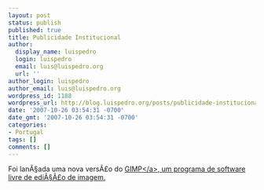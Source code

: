 ```yaml
---
layout: post
status: publish
published: true
title: Publicidade Institucional
author:
  display_name: luispedro
  login: luispedro
  email: luis@luispedro.org
  url: ''
author_login: luispedro
author_email: luis@luispedro.org
wordpress_id: 1188
wordpress_url: http://blog.luispedro.org/posts/publicidade-institucional-2
date: '2007-10-26 03:54:31 -0700'
date_gmt: '2007-10-26 03:54:31 -0700'
categories:
- Portugal
tags: []
comments: []
---
```

<p>Foi lan&Atilde;&sect;ada uma nova vers&Atilde;&pound;o do <a href="http:&#47;&#47;www.gimp.org">GIMP<&#47;a>, um programa de software livre de edi&Atilde;&sect;&Atilde;&pound;o de imagem.</p>
